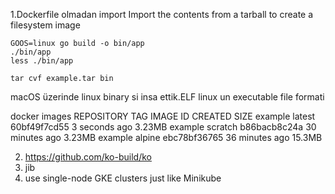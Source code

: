 1.Dockerfile olmadan
import      Import the contents from a tarball to create a filesystem image


```
GOOS=linux go build -o bin/app
./bin/app
less ./bin/app 

tar cvf example.tar bin 
````
macOS üzerinde linux binary si insa ettik.ELF linux un executable file formati


docker images
REPOSITORY                   TAG       IMAGE ID       CREATED             SIZE
example                      latest    60bf49f7cd55   3 seconds ago       3.23MB
example                      scratch   b86bacb8c24a   30 minutes ago      3.23MB
example                      alpine    ebc78bf36765   36 minutes ago      15.3MB

2. https://github.com/ko-build/ko
3. jib
4. use single-node GKE clusters just like Minikube